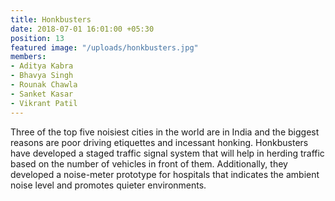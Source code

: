 ```yaml
---
title: Honkbusters
date: 2018-07-01 16:01:00 +05:30
position: 13
featured image: "/uploads/honkbusters.jpg"
members:
- Aditya Kabra
- Bhavya Singh
- Rounak Chawla
- Sanket Kasar
- Vikrant Patil
---
```


Three of the top five noisiest cities in the world are in India and the biggest reasons are poor driving etiquettes and incessant honking. Honkbusters have developed a staged traffic signal system that will help in herding traffic based on the number of vehicles in front of them. Additionally, they developed a noise-meter prototype for hospitals that indicates the ambient noise level and promotes quieter environments.
